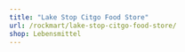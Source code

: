 ```yaml
---
title: "Lake Stop Citgo Food Store"
url: /rockmart/lake-stop-citgo-food-store/
shop: Lebensmittel
---
```

